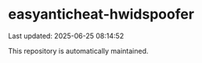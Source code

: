 # easyanticheat-hwidspoofer

Last updated: 2025-06-25 08:14:52

This repository is automatically maintained.
